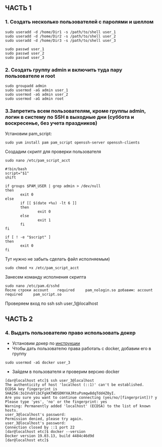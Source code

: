 ## ЧАСТЬ 1
### 1. Cоздать несколько пользователей с паролями и шеллом
```
sudo useradd -d /home/Dir1 -s /path/to/shell user_1
sudo useradd -d /home/Dir2 -s /path/to/shell user_2
sudo useradd -d /home/Dir3 -s /path/to/shell user_3

sudo passwd user_1
sudo passwd user_2
sudo passwd user_3
```
### 2. Создать группу admin и включить туда пару пользователе и root
```
sudo groupadd admin
sudo usermod -aG admin user_1
sudo usermod -aG admin user_2
sudo usermod -aG admin root
```
### 3.Запретить всем пользователям, кроме группы admin, логин в систему по SSH в выходные дни (суббота и воскресенье, без учета праздников)
Установим pam_script:
```
sudo yum install pam pam_script openssh-server openssh-clients
```
Создадим скрипт для проверки пользователя
```
sudo nano /etc/pam_script_acct

#!bin/bash
script="$1"
shift

if groups $PAM_USER | grep admin > /dev/null
then
       exit 0
else
       if [[ $(date +%u) -lt 6 ]]
       then
               exit 0
       else
               exit 1
       fi
fi

if [ ! -e "$script" ]
then
       exit 0
fi
```
Тут нужно не забыть сделать файл исполняемым)
```
sudo chmod +x /etc/pam_script_acct
```
Занесем команду исполнения скрипта
```
sudo nano /etc/pam.d/sshd
После строки account    required     pam_nologin.so добавим: account    required     pam_script.so
```
Проверяем вход по ssh
ssh user_1@localhost
## ЧАСТЬ 2

### 4. Выдать пользователю право использовать докер
* Установим докер по [инструкции](https://docs.docker.com/engine/install/)
* Чтобы дать пользователю права работать с docker, добавим его в группу
```
sudo usermod -aG docker user_3
```
* Зайдем в пользователя и проверим версию docker
```
[dar@localhost etc]$ ssh user_3@localhost
The authenticity of host 'localhost (::1)' can't be established.
ECDSA key fingerprint is SHA256:3o1VvbYibCFgkKTWDSDNYXAJRtuPsmqw8dqTdd4Z0yI.
Are you sure you want to continue connecting (yes/no/[fingerprint])? y
Please type 'yes', 'no' or the fingerprint: yes
Warning: Permanently added 'localhost' (ECDSA) to the list of known hosts.
user_3@localhost's password: 
Permission denied, please try again.
user_3@localhost's password: 
Connection closed by ::1 port 22
[dar@localhost etc]$ docker --version
Docker version 19.03.13, build 4484c46d9d
[dar@localhost etc]$ 

```
